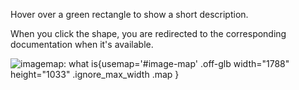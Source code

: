 Hover over a green rectangle to show a short description.

When you click the shape, you are redirected to the corresponding documentation when it's available.

![imagemap: what is](what_is.png){usemap='#image-map' .off-glb width="1788" height="1033" .ignore_max_width .map }

<map name="image-map">
    <area target="_blank" alt="Presentation Assistant (IntelliJ plugin)" title="Presentation Assistant (IntelliJ plugin)" href="https://plugins.jetbrains.com/plugin/7345-presentation-assistant" coords="621,960,1163,998" shape="rect">
    <area target="_blank" alt="Code completion (CC)" title="Code completion (CC)" href="https://www.jetbrains.com/help/mps/auto-completing-code.html" coords="539,306,872,375" shape="rect">
    <area target="_blank" alt="Run/debug configuration (test case)" title="Run/debug configuration (test case)" href="https://www.jetbrains.com/help/mps/run-debug-configuration.html" coords="1278,30,1450,50" shape="rect">
    <area target="_blank" alt="Run button" title="Run button" href="https://www.jetbrains.com/help/mps/run-debug-configuration.htm" coords="1460,30,1479,52" shape="rect">
    <area target="_blank" alt="Debug button" title="Debug button" href="https://www.jetbrains.com/help/mps/run-debug-configuration.htm" coords="1487,30,1507,52" shape="rect">
    <area target="_blank" alt="Update project (Git)" title="Update project (Git)" href="https://www.jetbrains.com/help/mps/sync-with-a-remote-repository.html#update" coords="1599,28,1621,52" shape="rect">
    <area target="_blank" alt="Commit changes (Git)" title="Commit changes (Git)" href="https://www.jetbrains.com/help/mps/commit-and-push-changes.html" coords="1627,28,1649,52" shape="rect">
    <area target="_blank" alt="Push changes (Git)" title="Push changes (Git)" href="https://www.jetbrains.com/help/mps/commit-and-push-changes.html#push" coords="1654,28,1673,52" shape="rect">
    <area target="_blank" alt="Show history (Git)" title="Show history (Git)" href="https://www.jetbrains.com/help/mps/investigate-changes.html" coords="1676,29,1701,52" shape="rect">
    <area target="_blank" alt="Rollback changes (Git)" title="Rollback changes (Git)" href="https://www.jetbrains.com/help/mps/revert-changes-dialog.html" coords="1706,28,1730,52" shape="rect">
    <area target="_blank" alt="Search everywhere (IntelliJ functionality)" title="Search everywhere (IntelliJ functionality)" href="https://www.jetbrains.com/help/idea/searching-everywhere.html" coords="1735,28,1757,52" shape="rect">
    <area target="_blank" alt="IDE and project settings" title="IDE and project settings" href="https://www.jetbrains.com/help/mps/settings-preferences-dialog.html" coords="1763,28,1780,51" shape="rect">
    <area target="_blank" alt="Context actions tool" title="Context actions tool" href="https://www.jetbrains.com/help/mps/context-actions-tool.html" coords="1769,56,1787,152" shape="rect">
    <area target="_blank" alt="No errors in the editor" title="No errors in the editor" href="https://www.jetbrains.com/help/mps/typesystem.html" coords="1749,83,1766,99" shape="rect">
    <area target="" alt="Selected line" title="Selected line" href="" coords="1275,283,1727,301" shape="rect">
    <area target="_blank" alt="Method signature (baselanguage)" title="Method signature (baselanguage)" href="https://www.baeldung.com/java-method-signature-return-type" coords="725,118,1276,131" shape="rect">
    <area target="_blank" alt="Method return type (baselanguage)" title="Method return type (baselanguage)" href="https://docs.oracle.com/javase/tutorial/java/javaOO/returnvalue.html" coords="542,118,594,132" shape="rect">
    <area target="_blank" alt="Method name (baselanguage)" title="Method name (baselanguage)" href="https://docs.oracle.com/javase/tutorial/java/javaOO/methods.html" coords="602,118,722,132" shape="rect">
    <area target="_blank" alt="Editor tab with name from INamedConcept" title="Editor tab with name from INamedConcept" href="https://www.jetbrains.com/help/mps/settings-editor-tabs.html" coords="359,57,495,81" shape="rect">
    <area target="_blank" alt="Logical view (project view)" title="Logical view (project view)" href="https://www.jetbrains.com/help/mps/contributing-to-mps-project.html#contributingtompsproject12" coords="18,57,120,82" shape="rect">
    <area target="_blank" alt="Project" title="Project" href="https://www.jetbrains.com/help/mps/mps-project-structure.html#project" coords="25,101,158,87" shape="rect">
    <area target="" alt="Project path" title="Project path" href="" coords="164,85,359,101" shape="rect">
    <area target="_blank" alt="Editor (jetbrains.mps.nodeEditor.EditorComponent with JBScrollPane)" title="Editor (jetbrains.mps.nodeEditor.EditorComponent with JBScrollPane)" href="https://www.jetbrains.com/help/mps/editor.html#editoroverview" coords="392,429,1768,610" shape="rect">
    <area target="_blank" alt="Java class (concept: ClassConcept)" title="Java class (concept: ClassConcept)" href="https://www.baeldung.com/java-classes-objects" coords="93,185,221,200" shape="rect">
    <area target="_blank" alt="Solution (a module type)" title="Solution (a module type)" href="https://www.jetbrains.com/help/mps/mps-project-structure.html#solutions" coords="60,202,264,219" shape="rect">
    <area target="_blank" alt="Language (a module type)" title="Language (a module type)" href="https://www.jetbrains.com/help/mps/mps-project-structure.html#languages" coords="63,283,248,300" shape="rect">
    <area target="_blank" alt="Structure aspect" title="Structure aspect" href="https://www.jetbrains.com/help/mps/structure.html" coords="76,303,179,321" shape="rect">
    <area target="_blank" alt="Editor aspect" title="Editor aspect" href="https://www.jetbrains.com/help/mps/editor.html" coords="76,325,177,340" shape="rect">
    <area target="_blank" alt="Constraints aspect" title="Constraints aspect" href="https://www.jetbrains.com/help/mps/constraints.html" coords="76,344,177,364" shape="rect">
    <area target="_blank" alt="Behavior aspect" title="Behavior aspect" href="https://www.jetbrains.com/help/mps/behavior.html" coords="76,368,177,383" shape="rect">
    <area target="_blank" alt="Typesystem aspect" title="Typesystem aspect" href="https://www.jetbrains.com/help/mps/typesystem.html" coords="74,387,177,401" shape="rect">
    <area target="_blank" alt="Intentions aspect" title="Intentions aspect" href="https://www.jetbrains.com/help/mps/mps-intentions.html" coords="74,406,177,419" shape="rect">
    <area target="_blank" alt="Dataflow aspect" title="Dataflow aspect" href="https://www.jetbrains.com/help/mps/data-flow.html" coords="74,423,177,440" shape="rect">
    <area target="_blank" alt="Migrations aspect" title="Migrations aspect" href="https://www.jetbrains.com/help/mps/migrations.html" coords="74,445,177,459" shape="rect">
    <area target="_blank" alt="Generator aspect" title="Generator aspect" href="https://www.jetbrains.com/help/mps/mps-generator.html" coords="76,465,179,484" shape="rect">
    <area target="_blank" alt="Runtime solutions" title="Runtime solutions" href="https://www.jetbrains.com/help/mps/getting-the-dependencies-right.html#addingexternaljavaclassesandjarstoaproject-runtimesolutions" coords="76,487,180,503" shape="rect">
    <area target="_blank" alt="Virtual package" title="Virtual package" href="https://www.jetbrains.com/help/mps/getting-the-dependencies-right.html#virtualpackages" coords="38,563,100,579" shape="rect">
    <area target="" alt="the model needs to be generated" title="the model needs to be generated" href="" coords="163,665,305,681" shape="rect">
    <area target="_blank" alt="Model" title="Model" href="https://www.jetbrains.com/help/mps/mps-project-structure.html#models" coords="95,685,171,701" shape="rect">
    <area target="_blank" alt="Event log" title="Event log" href="https://www.jetbrains.com/help/mps/event-log-tool-window.html" coords="1586,984,1668,1003" shape="rect">
    <area target="_blank" alt="Inspector" title="Inspector" href="https://www.jetbrains.com/help/mps/mps-inspector.html" coords="1673,984,1768,1003" shape="rect">
    <area target="_blank" alt="Memory indicator" title="Memory indicator" href="https://www.jetbrains.com/help/mps/status-bar.html" coords="1697,1005,1787,1028" shape="rect">
    <area target="_blank" alt="How many models of all models are loaded" title="How many models of all models are loaded" href="https://www.jetbrains.com/help/mps/status-bar.html" coords="1316,1006,1408,1028" shape="rect">
    <area target="_blank" alt="Current branch" title="Current branch" href="https://www.jetbrains.com/help/mps/manage-branches.html" coords="1411,1006,1566,1028" shape="rect">
    <area target="_blank" alt="Save temporary models (transient)" title="Save temporary models (transient)" href="https://www.jetbrains.com/help/mps/finding-your-way-out.html#savetransientmodels" coords="1567,1006,1624,1028" shape="rect">
    <area target="_blank" alt="Projector plugin (discontinued)" title="Projector plugin (discontinued)" href="https://plugins.jetbrains.com/plugin/16015-projector" coords="1626,1006,1693,1028" shape="rect">
    <area target="_blank" alt="Status bar" title="Status bar" href="https://www.jetbrains.com/help/mps/status-bar.html" coords="22,1008,1000,1030" shape="rect">
    <area target="_blank" alt="Add your own status bar widget" title="Add your own status bar widget" href="https://plugins.jetbrains.com/docs/intellij/status-bar-widgets.html" coords="1011,1010,1305,1028" shape="rect">
    <area target="_blank" alt="Favourites (tool)" title="Favourites (tool)" href="https://www.jetbrains.com/help/mps/managing-your-project-favorites.html" coords="0,904,16,981" shape="rect">
    <area target="_blank" alt="Structure (tool)" title="Structure (tool)" href="https://www.jetbrains.com/help/mps/structure-tool-window-file-structure-popup.html" coords="0,803,14,898" shape="rect">
    <area target="_blank" alt="Left gutter" title="Left gutter" href="https://www.jetbrains.com/help/mps/editor-guided-tour.html#editor-areas" coords="384,972,362,213" shape="rect">
    <area target="_blank" alt="Right gutter / validation side bar / marker bar" title="Right gutter / validation side bar / marker bar" href="https://www.jetbrains.com/help/mps/editor-guided-tour.html#editor-areas" coords="1750,106,1765,423" shape="rect">
    <area target="_blank" alt="Available intentions" title="Available intentions" href="https://www.jetbrains.com/help/mps/mps-intentions.html#usingintentions" coords="398,275,416,299" shape="rect">
    <area target="_blank" alt="Foldable collection cell" title="Foldable collection cell" href="https://www.jetbrains.com/help/mps/editor.html#collectioncell" coords="379,115,397,176" shape="rect">
    <area target="_blank" alt="Curly brace (constant cell)" title="Curly brace (constant cell)" href="https://www.jetbrains.com/help/mps/base-language-extensions-style-guide.html#curlybraces" coords="422,244,438,259" shape="rect">
    <area target="_blank" alt="Java identifier" title="Java identifier" href="https://www.geeksforgeeks.org/java-identifiers/" coords="578,204,722,216" shape="rect">
    <area target="_blank" alt="SNode type" title="SNode type" href="https://www.jetbrains.com/help/mps/open-api-accessing-models-from-code.html#modellevel" coords="733,205,779,215" shape="rect">
    <area target="_blank" alt="public flag (keyword)" title="public flag (keyword)" href="https://www.jetbrains.com/help/mps/base-language-extensions-style-guide.html#keywords" coords="425,286,474,302" shape="rect">
    <area target="_blank" alt="right parenthesis" title="right parenthesis" href="https://www.jetbrains.com/help/mps/base-language-extensions-style-guide.html#parentheses" coords="1265,204,1275,215" shape="rect">
    <area target="_blank" alt="left parenthesis" title="left parenthesis" href="https://www.jetbrains.com/help/mps/base-language-extensions-style-guide.html#parentheses" coords="441,222,454,241" shape="rect">
    <area target="_blank" alt="punctuation" title="punctuation" href="https://www.jetbrains.com/help/mps/base-language-extensions-style-guide.html#punctuation" coords="1131,157,1123,135" shape="rect">
    <area target="" alt="TODO (tool)" title="TODO (tool)" href="" coords="19,985,82,1003" shape="rect">
    <area target="_blank" alt="Git (tool)" title="Git (tool)" href="https://www.jetbrains.com/help/mps/using-git-integration.html" coords="86,986,147,1005" shape="rect">
    <area target="_blank" alt="Terminal (tool)" title="Terminal (tool)" href="https://www.jetbrains.com/help/mps/terminal-emulator.html" coords="149,985,226,1004" shape="rect">
    <area target="_blank" alt="Console (tool)" title="Console (tool)" href="https://www.jetbrains.com/help/mps/mps-console.html" coords="229,985,303,1004" shape="rect">
    <area target="_blank" alt="Find usages (tool)" title="Find usages (tool)" href="https://www.jetbrains.com/help/mps/find-usages.html#finders" coords="305,986,392,1005" shape="rect">
    <area target="_blank" alt="Messages (tool)" title="Messages (tool)" href="https://www.jetbrains.com/help/mps/messages-tool-window.html" coords="394,985,480,1004" shape="rect">
    <area target="_blank" alt="Java interface (concept: Interface)" title="Java interface (concept: Interface)" href="https://www.baeldung.com/java-interfaces" coords="111,845,283,862" shape="rect">
    <area target="" alt="Toggle tool visibilities" title="Toggle tool visibilities" href="" coords="2,1007,16,1024" shape="rect">
    <area target="_blank" alt="Commit (tool)" title="Commit (tool)" href="https://www.jetbrains.com/help/mps/commit-and-push-changes.html" coords="0,144,14,217" shape="rect">
    <area target="_blank" alt="Pull request (tool)" title="Pull request (tool)" href="https://www.jetbrains.com/help/mps/contribute-to-projects.html#create-pull-request" coords="0,225,14,329" shape="rect">
    <area target="_blank" alt="Navigation bar" title="Navigation bar" href="https://www.jetbrains.com/help/mps/navigation-bar.html" coords="713,30,1221,51" shape="rect">
    <area target="_blank" alt="Makes all modified modules in the project" title="Makes all modified modules in the project" href="https://www.jetbrains.com/help/mps/project-tool-window.html#content_pane_context_menu" coords="1240,30,1270,51" shape="rect">
    <area target="" alt="This is called a stripe" title="This is called a stripe" href="" coords="2,334,13,786" shape="rect">
    <area target="" alt="Concept icon" title="Concept icon" href="" coords="114,804,133,818" shape="rect">
    <area target="_blank" alt="Collapsible tree UI component" title="Collapsible tree UI component" href="https://plugins.jetbrains.com/docs/intellij/lists-and-trees.html" coords="29,611,41,969" shape="rect">
    <area target="" alt="Collapse All" title="Collapse All" href="" coords="277,56,297,78" shape="rect">
    <area target="" alt="Hide" title="Hide" href="" coords="337,62,351,79" shape="rect">
    <area target="" alt="Separator" title="Separator" href="https://jetbrains.github.io/ui/controls/toolbar_drop_down/#how-to-use" coords="1558,29,1570,50" shape="rect">
    <area target="_blank" alt="Stop process (run configuration)" title="Stop process (run configuration)" href="https://www.jetbrains.com/help/mps/run-tool-window.html#run-toolbar" coords="1540,32,1553,51" shape="rect">
    <area target="" alt="Project name" title="Project name" href="" coords="637,6,744,19" shape="rect">
    <area target="_blank" alt="Typesystem tests" title="Typesystem tests" href="https://www.jetbrains.com/help/mps/testing-languages.html#testingaspectsoflanguagedefinitions" coords="59,263,221,278" shape="rect">
    <area target="_blank" alt="Java package name" title="Java package name" href="https://docs.oracle.com/javase/tutorial/java/package/namingpkgs.html" coords="84,605,172,619" shape="rect">
    <area target="_blank" alt="Typesystem warning in project view" title="Typesystem warning in project view" href="https://www.jetbrains.com/help/mps/typesystem.html#severity" coords="338,921,360,938" shape="rect">
    <area target="_blank" alt="Root node of current editor" title="Root node of current editor" href="" coords="3,30,122,49" shape="rect">
    <area target="_blank" alt="Constant cell (EditorCell_Constant)" title="Constant cell (EditorCell_Constant)" href="https://www.jetbrains.com/help/mps/editor.html#constant%C2%A0cell" coords="" shape="rect">
    <area target="_blank" alt="Child list cell (as an EditorCell_Collection)" title="Child list cell (as an EditorCell_Collection)" href="https://www.jetbrains.com/help/mps/editor.html#childlistcell" coords="697,286,1038,300" shape="rect">
    <area target="" alt="Separator of collection" title="Separator of collection" href="" coords="1058,202,1066,218" shape="rect">
    <area target="_blank" alt="Left bracket" title="Left bracket" href="https://www.jetbrains.com/help/mps/base-language-extensions-style-guide.html#quickreference" coords="769,223,779,236" shape="rect">
    <area target="_blank" alt="Right bracket" title="Right bracket" href="https://www.jetbrains.com/help/mps/base-language-extensions-style-guide.html#quickreference" coords="1051,224,1058,238" shape="rect">
    <area target="" alt="Show options menu" title="Show options menu" href="" coords="310,58,327,77" shape="rect">
    <area target="" alt="15 pixel shift from left" title="15 pixel shift from left" href="" coords="409,108,390,102" shape="rect">
    <area target="" alt="10 pixel shift from top" title="10 pixel shift from top" href="" coords="420,84,416,103" shape="rect">
    <area target="" alt="Empty line (editable)" title="Empty line (editable)" href="" coords="430,176,521,197" shape="rect">
    <area target="_blank" alt="Indent (2 characters)" title="Indent (2 characters)" href="https://www.jetbrains.com/help/mps/editor.html#indentlayoutproperties" coords="444,349,458,363" shape="rect">
    <area target="" alt="Run with coverage" title="Run with coverage" href="" coords="1510,30,1532,52" shape="rect">
    <area target="_blank" alt="Missing space between variable and operator: punctuation" title="Missing space between variable and operator: punctuation" href="https://www.jetbrains.com/help/mps/editor.html#punctuationproperties." coords="498,393,514,407" shape="rect">
    <area target="_blank" alt="Default horizontal gap" title="Default horizontal gap" href="https://www.jetbrains.com/help/mps/editor.html#punctuationproperties." coords="1156,284,1166,299" shape="rect">
</map>

<script src="https://ajax.googleapis.com/ajax/libs/jquery/3.6.0/jquery.min.js"></script>
<script type="text/javascript" src="https://cdnjs.cloudflare.com/ajax/libs/maphilight/1.4.0/jquery.maphilight.min.js"></script>
<script type="text/javascript">
  $(function() {
    document.getElementsByTagName('body')[0].style.overflow = "scroll";
    $('.map').maphilight({
        alwaysOn: true,
        fillOpacity: 0.1,
        strokeColor: '8BC34B',
        strokeWidth: 2,
        shadow: false,
    });
  });
</script>